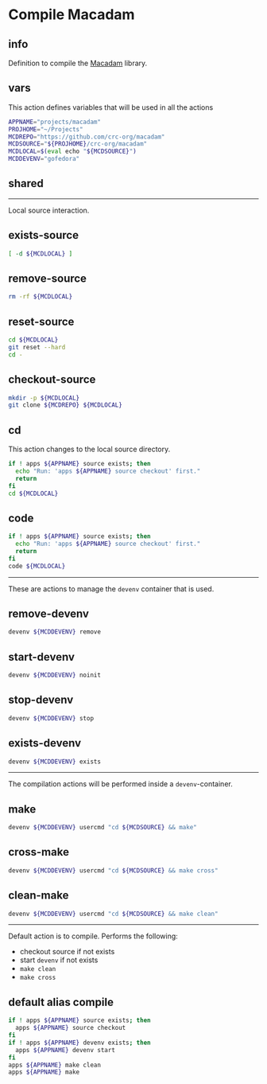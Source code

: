 # Compile Macadam


## info

Definition to compile the [Macadam](https://github.com/crc-org/macadam) library.


## vars
This action defines variables that will be used in all the actions

```sh
APPNAME="projects/macadam"
PROJHOME="~/Projects"
MCDREPO="https://github.com/crc-org/macadam"
MCDSOURCE="${PROJHOME}/crc-org/macadam"
MCDLOCAL=$(eval echo "${MCDSOURCE}")
MCDDEVENV="gofedora"
```

## shared

---

Local source interaction.

## exists-source
```sh
[ -d ${MCDLOCAL} ]
```

## remove-source
```sh
rm -rf ${MCDLOCAL}
```

## reset-source
```sh
cd ${MCDLOCAL}
git reset --hard
cd -
```

## checkout-source
```sh
mkdir -p ${MCDLOCAL}
git clone ${MCDREPO} ${MCDLOCAL}
```

## cd
This action changes to the local source directory.

```sh interactive
if ! apps ${APPNAME} source exists; then
  echo "Run: 'apps ${APPNAME} source checkout' first."
  return
fi
cd ${MCDLOCAL}
```

## code
```sh interactive
if ! apps ${APPNAME} source exists; then
  echo "Run: 'apps ${APPNAME} source checkout' first."
  return
fi
code ${MCDLOCAL}
```

---

These are actions to manage the `devenv` container that is used.

## remove-devenv
```sh
devenv ${MCDDEVENV} remove
```

## start-devenv
```sh
devenv ${MCDDEVENV} noinit
```

## stop-devenv
```sh
devenv ${MCDDEVENV} stop
```

## exists-devenv
```sh
devenv ${MCDDEVENV} exists
```

---

The compilation actions will be performed inside a `devenv`-container.

## make
```sh interactive
devenv ${MCDDEVENV} usercmd "cd ${MCDSOURCE} && make"
```

## cross-make
```sh interactive
devenv ${MCDDEVENV} usercmd "cd ${MCDSOURCE} && make cross"
```

## clean-make
```sh interactive
devenv ${MCDDEVENV} usercmd "cd ${MCDSOURCE} && make clean"
```

---

Default action is to compile. Performs the following:

  - checkout source if not exists
  - start `devenv` if not exists
  - `make clean`
  - `make cross`

## default alias compile
```sh interactive
if ! apps ${APPNAME} source exists; then
  apps ${APPNAME} source checkout
fi
if ! apps ${APPNAME} devenv exists; then
  apps ${APPNAME} devenv start
fi
apps ${APPNAME} make clean
apps ${APPNAME} make
```

